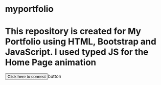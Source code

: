 # myportfolio
<h1>This repository is created for My Portfolio using HTML, Bootstrap and JavaScript. I used typed JS for the Home Page animation</h1>
 <button>Click here to connect</button>button
